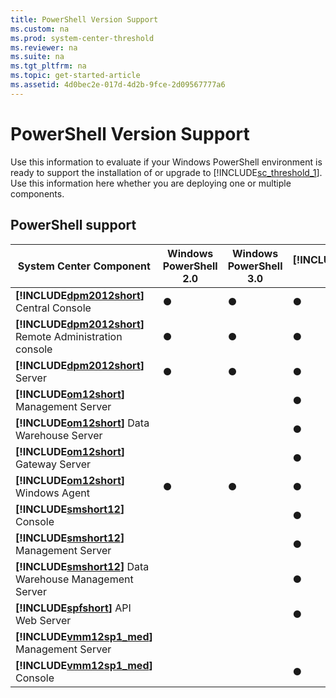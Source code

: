 ```yaml
---
title: PowerShell Version Support
ms.custom: na
ms.prod: system-center-threshold
ms.reviewer: na
ms.suite: na
ms.tgt_pltfrm: na
ms.topic: get-started-article
ms.assetid: 4d0bec2e-017d-4d2b-9fce-2d09567777a6
---
```

# PowerShell Version Support
Use this information to evaluate if your Windows PowerShell environment is ready to support the installation of or upgrade to [!INCLUDE[sc_threshold_1](../Token/sc_threshold_1_md.md)]. Use this information here whether you are deploying one or multiple components.

## PowerShell support

|System Center Component|Windows PowerShell 2.0|Windows PowerShell 3.0|[!INCLUDE[wps_2](../Token/wps_2_md.md)] 4.0|[!INCLUDE[wps_2](../Token/wps_2_md.md)] 5.0|
|---------------------------|--------------------------|--------------------------|-----------------------------------------------|-----------------------------------------------|
|**[!INCLUDE[dpm2012short](../Token/dpm2012short_md.md)]** Central Console|●|●|●|●|
|**[!INCLUDE[dpm2012short](../Token/dpm2012short_md.md)]** Remote Administration console|●|●|●|●|
|**[!INCLUDE[dpm2012short](../Token/dpm2012short_md.md)]** Server|●|●|●|●|
|**[!INCLUDE[om12short](../Token/om12short_md.md)]** Management Server|||●|●|
|**[!INCLUDE[om12short](../Token/om12short_md.md)]** Data Warehouse Server|||●|●|
|**[!INCLUDE[om12short](../Token/om12short_md.md)]** Gateway Server|||●|●|
|**[!INCLUDE[om12short](../Token/om12short_md.md)]** Windows Agent|●|●|●|●|
|**[!INCLUDE[smshort12](../Token/smshort12_md.md)]** Console|||●|●|
|**[!INCLUDE[smshort12](../Token/smshort12_md.md)]** Management Server|||●|●|
|**[!INCLUDE[smshort12](../Token/smshort12_md.md)]** Data Warehouse Management Server|||●|●|
|**[!INCLUDE[spfshort](../Token/spfshort_md.md)]** API Web Server|||●|●|
|**[!INCLUDE[vmm12sp1_med](../Token/vmm12sp1_med_md.md)]** Management Server||||●|
|**[!INCLUDE[vmm12sp1_med](../Token/vmm12sp1_med_md.md)]** Console|||●|●|


